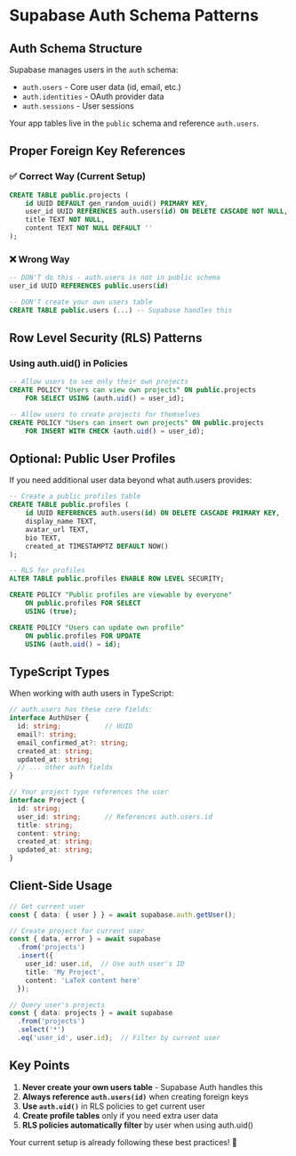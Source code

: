 # Supabase Auth Schema Patterns

## Auth Schema Structure

Supabase manages users in the `auth` schema:
- `auth.users` - Core user data (id, email, etc.)
- `auth.identities` - OAuth provider data
- `auth.sessions` - User sessions

Your app tables live in the `public` schema and reference `auth.users`.

## Proper Foreign Key References

### ✅ Correct Way (Current Setup)
```sql
CREATE TABLE public.projects (
    id UUID DEFAULT gen_random_uuid() PRIMARY KEY,
    user_id UUID REFERENCES auth.users(id) ON DELETE CASCADE NOT NULL,
    title TEXT NOT NULL,
    content TEXT NOT NULL DEFAULT ''
);
```

### ❌ Wrong Way
```sql
-- DON'T do this - auth.users is not in public schema
user_id UUID REFERENCES public.users(id) 

-- DON'T create your own users table
CREATE TABLE public.users (...) -- Supabase handles this
```

## Row Level Security (RLS) Patterns

### Using auth.uid() in Policies
```sql
-- Allow users to see only their own projects
CREATE POLICY "Users can view own projects" ON public.projects
    FOR SELECT USING (auth.uid() = user_id);

-- Allow users to create projects for themselves
CREATE POLICY "Users can insert own projects" ON public.projects
    FOR INSERT WITH CHECK (auth.uid() = user_id);
```

## Optional: Public User Profiles

If you need additional user data beyond what auth.users provides:

```sql
-- Create a public profiles table
CREATE TABLE public.profiles (
    id UUID REFERENCES auth.users(id) ON DELETE CASCADE PRIMARY KEY,
    display_name TEXT,
    avatar_url TEXT,
    bio TEXT,
    created_at TIMESTAMPTZ DEFAULT NOW()
);

-- RLS for profiles
ALTER TABLE public.profiles ENABLE ROW LEVEL SECURITY;

CREATE POLICY "Public profiles are viewable by everyone" 
    ON public.profiles FOR SELECT 
    USING (true);

CREATE POLICY "Users can update own profile" 
    ON public.profiles FOR UPDATE 
    USING (auth.uid() = id);
```

## TypeScript Types

When working with auth users in TypeScript:

```typescript
// auth.users has these core fields:
interface AuthUser {
  id: string;           // UUID
  email?: string;
  email_confirmed_at?: string;
  created_at: string;
  updated_at: string;
  // ... other auth fields
}

// Your project type references the user
interface Project {
  id: string;
  user_id: string;      // References auth.users.id
  title: string;
  content: string;
  created_at: string;
  updated_at: string;
}
```

## Client-Side Usage

```typescript
// Get current user
const { data: { user } } = await supabase.auth.getUser();

// Create project for current user
const { data, error } = await supabase
  .from('projects')
  .insert({
    user_id: user.id,  // Use auth user's ID
    title: 'My Project',
    content: 'LaTeX content here'
  });

// Query user's projects
const { data: projects } = await supabase
  .from('projects')
  .select('*')
  .eq('user_id', user.id);  // Filter by current user
```

## Key Points

1. **Never create your own users table** - Supabase Auth handles this
2. **Always reference `auth.users(id)`** when creating foreign keys
3. **Use `auth.uid()`** in RLS policies to get current user
4. **Create profile tables** only if you need extra user data
5. **RLS policies automatically filter** by user when using auth.uid()

Your current setup is already following these best practices! 🎉 